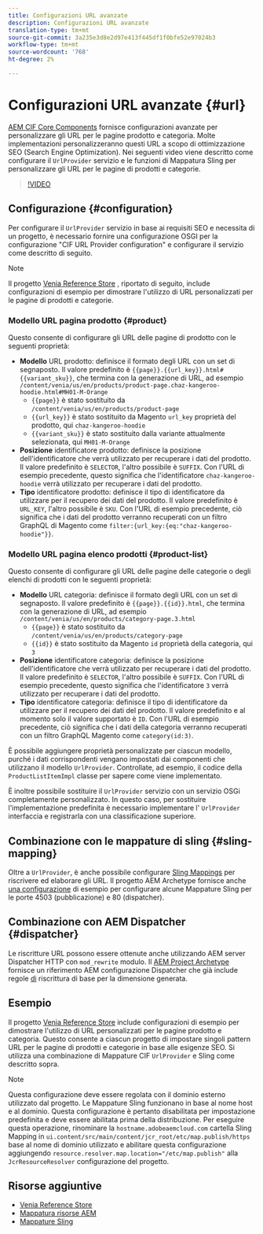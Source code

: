 ```yaml
---
title: Configurazioni URL avanzate
description: Configurazioni URL avanzate
translation-type: tm+mt
source-git-commit: 3a235e3d8e2d97e413f445df1f0bfe52e97024b3
workflow-type: tm+mt
source-wordcount: '768'
ht-degree: 2%

---
```



# Configurazioni URL avanzate {#url}

[AEM CIF Core Components](https://github.com/adobe/aem-core-cif-components) fornisce configurazioni avanzate per personalizzare gli URL per le pagine prodotto e categoria. Molte implementazioni personalizzeranno questi URL a scopo di ottimizzazione SEO (Search Engine Optimization).  Nei seguenti video viene descritto come configurare il `UrlProvider` servizio e le funzioni di Mappatura [](https://sling.apache.org/documentation/the-sling-engine/mappings-for-resource-resolution.html) Sling per personalizzare gli URL per le pagine di prodotti e categorie.

>[!VIDEO](https://video.tv.adobe.com/v/34350/?quality=12)

## Configurazione {#configuration}

Per configurare il `UrlProvider` servizio in base ai requisiti SEO e necessita di un progetto, è necessario fornire una configurazione OSGI per la configurazione &quot;CIF URL Provider configuration&quot; e configurare il servizio come descritto di seguito.

>[!NOTE]
>
> Il progetto [Venia Reference Store](https://github.com/adobe/aem-cif-guides-venia) , riportato di seguito, include configurazioni di esempio per dimostrare l&#39;utilizzo di URL personalizzati per le pagine di prodotti e categorie.

### Modello URL pagina prodotto {#product}

Questo consente di configurare gli URL delle pagine di prodotto con le seguenti proprietà:

* **Modello** URL prodotto: definisce il formato degli URL con un set di segnaposto. Il valore predefinito è `{{page}}.{{url_key}}.html#{{variant_sku}}`, che termina con la generazione di URL, ad esempio `/content/venia/us/en/products/product-page.chaz-kangeroo-hoodie.html#MH01-M-Orange`
   * `{{page}}` è stato sostituito da `/content/venia/us/en/products/product-page`
   * `{{url_key}}` è stato sostituito da Magento  `url_key` proprietà del prodotto, qui `chaz-kangeroo-hoodie`
   * `{{variant_sku}}` è stato sostituito dalla variante attualmente selezionata, qui `MH01-M-Orange`
* **Posizione** identificatore prodotto: definisce la posizione dell&#39;identificatore che verrà utilizzato per recuperare i dati del prodotto. Il valore predefinito è `SELECTOR`, l&#39;altro possibile è `SUFFIX`. Con l&#39;URL di esempio precedente, questo significa che l&#39;identificatore `chaz-kangeroo-hoodie` verrà utilizzato per recuperare i dati del prodotto.
* **Tipo** identificatore prodotto: definisce il tipo di identificatore da utilizzare per il recupero dei dati del prodotto. Il valore predefinito è `URL_KEY`, l&#39;altro possibile è `SKU`. Con l&#39;URL di esempio precedente, ciò significa che i dati del prodotto verranno recuperati con un filtro GraphQL di Magento come `filter:{url_key:{eq:"chaz-kangeroo-hoodie"}}`.

### Modello URL pagina elenco prodotti {#product-list}

Questo consente di configurare gli URL delle pagine delle categorie o degli elenchi di prodotti con le seguenti proprietà:

* **Modello** URL categoria: definisce il formato degli URL con un set di segnaposto. Il valore predefinito è `{{page}}.{{id}}.html`, che termina con la generazione di URL, ad esempio `/content/venia/us/en/products/category-page.3.html`
   * `{{page}}` è stato sostituito da `/content/venia/us/en/products/category-page`
   * `{{id}}` è stato sostituito da Magento  `id` proprietà della categoria, qui `3`
* **Posizione** identificatore categoria: definisce la posizione dell&#39;identificatore che verrà utilizzato per recuperare i dati del prodotto. Il valore predefinito è `SELECTOR`, l&#39;altro possibile è `SUFFIX`. Con l&#39;URL di esempio precedente, questo significa che l&#39;identificatore `3` verrà utilizzato per recuperare i dati del prodotto.
* **Tipo** identificatore categoria: definisce il tipo di identificatore da utilizzare per il recupero dei dati del prodotto. Il valore predefinito e al momento solo il valore supportato è `ID`. Con l&#39;URL di esempio precedente, ciò significa che i dati della categoria verranno recuperati con un filtro GraphQL Magento come `category(id:3)`.

È possibile aggiungere proprietà personalizzate per ciascun modello, purché i dati corrispondenti vengano impostati dai componenti che utilizzano il modello `UrlProvider`. Controllate, ad esempio, il codice della `ProductListItemImpl` classe per sapere come viene implementato.

È inoltre possibile sostituire il `UrlProvider` servizio con un servizio OSGi completamente personalizzato. In questo caso, per sostituire l&#39;implementazione predefinita è necessario implementare l&#39; `UrlProvider` interfaccia e registrarla con una classificazione superiore.

## Combinazione con le mappature di sling {#sling-mapping}

Oltre a `UrlProvider`, è anche possibile configurare [Sling Mappings](https://sling.apache.org/documentation/the-sling-engine/mappings-for-resource-resolution.html) per riscrivere ed elaborare gli URL. Il progetto AEM Archetype fornisce anche [una configurazione](https://github.com/adobe/aem-cif-project-archetype/tree/master/src/main/archetype/samplecontent/src/main/content/jcr_root/etc/map.publish) di esempio per configurare alcune Mappature Sling per le porte 4503 (pubblicazione) e 80 (dispatcher).

## Combinazione con AEM Dispatcher {#dispatcher}

Le riscritture URL possono essere ottenute anche utilizzando AEM server Dispatcher HTTP con `mod_rewrite` modulo. Il [AEM Project Archetype](https://github.com/adobe/aem-project-archetype) fornisce un riferimento AEM configurazione Dispatcher che già include regole [di](https://github.com/adobe/aem-project-archetype/tree/master/src/main/archetype/dispatcher.cloud) riscrittura di base per la dimensione generata.

## Esempio

Il progetto [Venia Reference Store](https://github.com/adobe/aem-cif-guides-venia) include configurazioni di esempio per dimostrare l&#39;utilizzo di URL personalizzati per le pagine prodotto e categoria. Questo consente a ciascun progetto di impostare singoli pattern URL per le pagine di prodotti e categorie in base alle esigenze SEO. Si utilizza una combinazione di Mappature CIF `UrlProvider` e Sling come descritto sopra.

>[!NOTE]
>
>Questa configurazione deve essere regolata con il dominio esterno utilizzato dal progetto. Le Mappature Sling funzionano in base al nome host e al dominio. Questa configurazione è pertanto disabilitata per impostazione predefinita e deve essere abilitata prima della distribuzione. Per eseguire questa operazione, rinominare la `hostname.adobeaemcloud.com` cartella Sling Mapping in `ui.content/src/main/content/jcr_root/etc/map.publish/https` base al nome di dominio utilizzato e abilitare questa configurazione aggiungendo `resource.resolver.map.location="/etc/map.publish"` alla `JcrResourceResolver` configurazione del progetto.

## Risorse aggiuntive

* [Venia Reference Store](https://github.com/adobe/aem-cif-guides-venia)
* [Mappatura risorse AEM](https://docs.adobe.com/content/help/en/experience-manager-65/deploying/configuring/resource-mapping.html)
* [Mappature Sling](https://sling.apache.org/documentation/the-sling-engine/mappings-for-resource-resolution.html)
